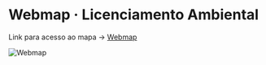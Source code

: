 # Webmap · Licenciamento Ambiental

Link para acesso ao mapa
→ [Webmap][mapa]

<object data="https://img.shields.io/badge/licenciamento_-webmap_-blue?link=http%3A%2F%2Ftinyurl.com%2F25ty2lrr" type="image/svg+xml">
  <img src="https://img.shields.io/badge/licenciamento_-webmap_-blue?link=http%3A%2F%2Ftinyurl.com%2F25ty2lrr" alt="Webmap">
</object>


[mapa]: https://arcgis.itajai.sc.gov.br/portal/apps/webappviewer/index.html?id=3eb9d40fe0864176858c5288ff50f89d
